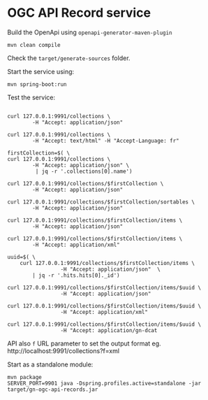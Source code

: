 # OGC API Record service

Build the OpenApi using `openapi-generator-maven-plugin`

```
mvn clean compile
```

Check the `target/generate-sources` folder.

Start the service using:
```
mvn spring-boot:run
```

Test the service:

```shell script

curl 127.0.0.1:9991/collections \
        -H "Accept: application/json"

curl 127.0.0.1:9991/collections \
        -H "Accept: text/html" -H "Accept-Language: fr"

firstCollection=$( \
curl 127.0.0.1:9991/collections \
        -H "Accept: application/json" \
         | jq -r '.collections[0].name')

curl 127.0.0.1:9991/collections/$firstCollection \
        -H "Accept: application/json"

curl 127.0.0.1:9991/collections/$firstCollection/sortables \
        -H "Accept: application/json"

curl 127.0.0.1:9991/collections/$firstCollection/items \
        -H "Accept: application/json" 

curl 127.0.0.1:9991/collections/$firstCollection/items \
        -H "Accept: application/xml" 

uuid=$( \
    curl 127.0.0.1:9991/collections/$firstCollection/items \
                 -H "Accept: application/json"  \
        | jq -r '.hits.hits[0]._id')

curl 127.0.0.1:9991/collections/$firstCollection/items/$uuid \
                 -H "Accept: application/json" 

curl 127.0.0.1:9991/collections/$firstCollection/items/$uuid \
                 -H "Accept: application/xml"
 
curl 127.0.0.1:9991/collections/$firstCollection/items/$uuid \
                 -H "Accept: application/gn-dcat 
```

API also `f` URL parameter to set the output format eg. http://localhost:9991/collections?f=xml



Start as a standalone module:

```shell script
mvn package
SERVER_PORT=9901 java -Dspring.profiles.active=standalone -jar target/gn-ogc-api-records.jar 
```